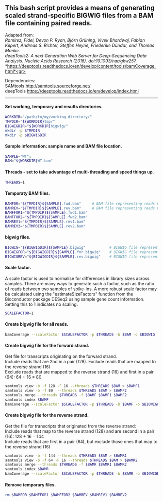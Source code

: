 ## This bash script provides a means of generating scaled strand-specific BIGWIG files from a BAM file containing paired reads.

Adapted from:<br>
*Ramírez, Fidel, Devon P. Ryan, Björn Grüning, Vivek Bhardwaj, Fabian Kilpert, Andreas S. Richter, Steffen Heyne, Friederike Dündar, and Thomas Manke.*<br>
*deepTools2: A next Generation Web Server for Deep-Sequencing Data Analysis. Nucleic Acids Research (2016). doi:10.1093/nar/gkw257.*<br>
*https://deeptools.readthedocs.io/en/develop/content/tools/bamCoverage.html*<gr>

Dependencies:<br>
    SAMtools     http://samtools.sourceforge.net/<br>
    deepTools    https://deeptools.readthedocs.io/en/develop/index.html<br>

---

#### Set working, temporary and results directories.
```bash
WORKDIR="/path/to/my/working_directory/"
TMPDIR="${WORKDIR}tmp/"
BIGWIGDIR="${WORKDIR}bigwig/"
mkdir -p $TMPDIR
mkdir -p $BIGWIGDIR
```


#### Sample information: sample name and BAM file location.
```bash
SAMPLE="WT";
BAM="${WORKDIR}WT.bam"
```


#### Threads - set to take advantage of multi-threading and speed things up.
```bash
THREADS=1
```


#### Temporaty BAM files.
```bash
BAMFOR="${TMPDIR}${SAMPLE}.fwd.bam"     # BAM file representing reads mapping to forward strand
BAMREV="${TMPDIR}${SAMPLE}.rev.bam"     # BAM file representing reads mapping to reverse strand
BAMFFOR1="${TMPDIR}${SAMPLE}.fwd1.bam"
BAMFFOR2="${TMPDIR}${SAMPLE}.fwd2.bam"
BAMREV1="${TMPDIR}${SAMPLE}.rev1.bam"
BAMREV2="${TMPDIR}${SAMPLE}.rev2.bam"
```


#### bigwig files.
```bash
BIGWIG="${BIGWIGDIR}${SAMPLE}.bigwig"           # BIGWIG file representing all reads
BIGWIGFOR="${BIGWIGDIR}${SAMPLE}.for.bigwig"    # BIGWIG file representing reads mapping to forward strand
BIGWIGREV="${BIGWIGDIR}${SAMPLE}.rev.bigwig"    # BIGWIG file representing reads mapping to reverse strand
```

#### Scale factor.
A scale factor is used to normalise for differences in library sizes across samples.  There are many ways to generate such a factor, such as the ratio of reads between two samples of spike-ins.  A more robust scale factor may be calculated using the "estimateSizeFactors" function from the Bioconductor package DESeq2 using sample gene count information.  Setting this to 1 indicates no scaling.
```bash
SCALEFACTOR=1
```


#### Create bigwig file for all reads.
```bash
bamCoverage --scaleFactor $SCALEFACTOR -p $THREADS -b $BAM -o $BIGWIG
```


#### Create bigwig file for the forward strand.
Get file for transcripts originating on the forward strand.<br>
Include reads that are 2nd in a pair (128).  Exclude reads that are mapped to the reverse strand (16)<br>
Exclude reads that are mapped to the reverse strand (16) and first in a pair (64): 64 + 16 = 80<br>
```bash
samtools view -b -f 128 -F 16 --threads $THREADS $BAM > $BAMF1
samtools view -b -f 80  --threads $THREADS $BAM > $BAMF2
samtools merge --threads $THREADS -f $BAMF $BAMF1 $BAMF2
samtools index $BAMF
bamCoverage --scaleFactor $SCALEFACTOR -p $THREADS -b $BAMF -o $BIGWIGFOR
```


#### Create bigwig file for the reverse strand.
Get the file for transcripts that originated from the reverse strand:<br>
Include reads that map to the reverse strand (128) and are second in a pair (16): 128 + 16 = 144<br>
Include reads that are first in a pair (64), but exclude those ones that map to the reverse strand (16)<br>
```bash
samtools view -b -f 144 --threads $THREADS $BAM > $BAMR1
samtools view -b -f 64 -F 16 --threads $THREADS $BAM > $BAMR2
samtools merge --threads $THREADS -f $BAMR $BAMR1 $BAMR2
samtools index $BAMR
bamCoverage --scaleFactor $SCALEFACTOR -p $THREADS -b $BAMR -o $BIGWIGREV
```


#### Remove temporary files.
```bash
rm $BAMFOR $BAMFFOR1 $BAMFFOR2 $BAMREV $BAMREV1 $BAMREV2
```
